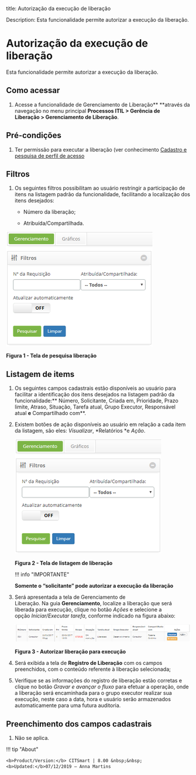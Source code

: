 title: Autorização da execução de liberação

Description: Esta funcionalidade permite autorizar a execução da liberação.

# Autorização da execução de liberação

Esta funcionalidade permite autorizar a execução da liberação.

Como acessar
------------

1.  Acesse a funcionalidade de Gerenciamento de Liberação** **através da
    navegação no menu principal **Processos ITIL \> Gerência de
    Liberação \> Gerenciamento de Liberação**.

Pré-condições
-------------

1.  Ter permissão para executar a liberação (ver conhecimento [Cadastro e
    pesquisa de perfil de
    acesso]()

Filtros
-------

1.  Os seguintes filtros possibilitam ao usuário restringir a participação de
    itens na listagem padrão da funcionalidade, facilitando a localização dos
    itens desejados:

    -   Número da liberação;

    -   Atribuída/Compartilhada.

![Criar](images/execute-1.png)

**Figura 1 - Tela de pesquisa liberação**

Listagem de items
-----------------

1.  Os seguintes campos cadastrais estão disponíveis ao usuário para facilitar a
    identificação dos itens desejados na listagem padrão da
    funcionalidade:** Número, Solicitante, Criada em, Prioridade, Prazo limite,
    Atraso, Situação, Tarefa atual, Grupo Executor, Responsável
    atual **e** Compartilhado com**.

2.  Existem botões de ação disponíveis ao usuário em relação a cada item da
    listagem, são eles: *Visualizar*, *Relatórios *e *Ação*.

    ![Criar](images/execute-1.png)

    **Figura 2 - Tela de listagem de liberação**

    !!! info "IMPORTANTE"

     **Somente o “solicitante” pode autorizar a execução da liberação**

1.  Será apresentada a tela de Gerenciamento de
    Liberação. Na guia **Gerenciamento**, localize a liberação que será liberada
    para execução, clique no botão *Ações* e selecione a opção *Iniciar/Executar
    tarefa*, conforme indicado na figura abaixo:

    ![Criar](images/execute-2.png)

    **Figura 3 - Autorizar liberação para execução**

1.  Será exibida a tela de **Registro de Liberação** com os campos preenchidos,
    com o conteúdo referente à liberação selecionada;

2.  Verifique se as informações do registro de liberação estão corretas e clique
    no botão *Gravar e avançar o fluxo* para efetuar a operação, onde a
    liberação será encaminhada para o grupo executor realizar sua execução,
    neste caso a data, hora e usuário serão armazenados automaticamente para uma
    futura auditoria.

Preenchimento dos campos cadastrais
-----------------------------------

1.  Não se aplica.

!!! tip "About"

    <b>Product/Version:</b> CITSmart | 8.00 &nbsp;&nbsp;
    <b>Updated:</b>07/12/2019 – Anna Martins
